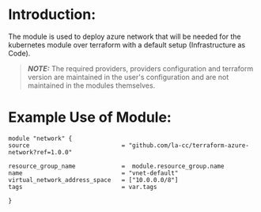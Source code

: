 # Introduction:

The module is used to deploy azure network that will be needed for the kubernetes module over terraform with a default setup (Infrastructure as Code).

> **_NOTE:_** The required providers, providers configuration and terraform version are maintained in the user's configuration and are not maintained in the modules themselves.

# Example Use of Module:

    module "network" {
    source                          = "github.com/la-cc/terraform-azure-network?ref=1.0.0"

    resource_group_name             =  module.resource_group.name
    name                            = "vnet-default"
    virtual_network_address_space   = ["10.0.0.0/8"]
    tags                            = var.tags

    }
